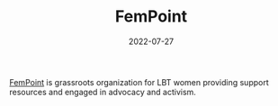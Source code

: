 ﻿---
title: "FemPoint"
linkTitle: "FemPoint"
contributor: ["Aizada Arystanbek"]
date: 2022-07-27
countries: ["Kazakhstan"]
category: ["Local NGO"]
tags: ["feminism", "feminist NGO", "activism"]
date_start: [2018]
date_end: []
data_type: ["news"] 
language: ["Russian"]
updated: 2023-05-26
description: 
  Grassroots organization for LBT women providing support resources and engaged in advocacy and activism.
---

[FemPoint](https://www.instagram.com/fempoint_kz/) is grassroots organization for LBT women providing support resources and engaged in advocacy and activism.
